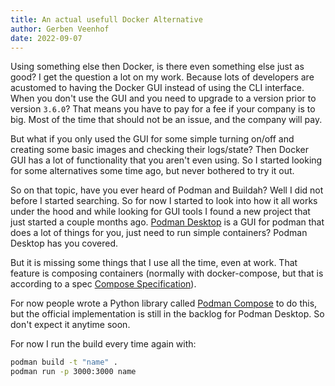 ```yaml
---
title: An actual usefull Docker Alternative
author: Gerben Veenhof
date: 2022-09-07
---
```


Using something else then Docker, is there even something else just as good? I get the question a lot on my work. Because lots of developers are acustomed to having the Docker GUI instead of using the CLI interface.
When you don't use the GUI and you need to upgrade to a version prior to version `3.6.0`? That means you have to pay for a fee if your company is to big. Most of the time that should not be an issue, and the company will pay.

But what if you only used the GUI for some simple turning on/off and creating some basic images and checking their logs/state? Then Docker GUI has a lot of functionality that you aren't even using. So I started looking for some alternatives some time ago, but never bothered to try it out.

So on that topic, have you ever heard of Podman and Buildah? Well I did not before I started searching. So for now I started to look into how it all works under the hood and while looking for GUI tools I found a new project that just started a couple months ago. [Podman Desktop](https://podman-desktop.io/) is a GUI for podman that does a lot of things for you, just need to run simple containers? Podman Desktop has you covered.

But it is missing some things that I use all the time, even at work. That feature is composing containers (normally with docker-compose, but that is according to a spec [Compose Specification](https://github.com/compose-spec/compose-spec/blob/master/spec.md)).

For now people wrote a Python library called [Podman Compose](https://github.com/containers/podman-compose) to do this, but the official implementation is still in the backlog for Podman Desktop. So don't expect it anytime soon.

For now I run the build every time again with:

```bash
podman build -t "name" .
podman run -p 3000:3000 name
```
